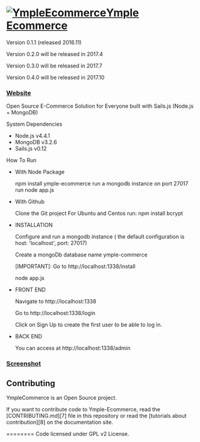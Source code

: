 <h1>
<a href="http://www.ymple.com"><img alt="YmpleEcommerce" src="http://www.ymple.com/img/logo_ymple.png" title="YmpleEcommerce"/>Ymple Ecommerce</a>
</h1>

Version 0.1.1 (released 2016.11)

Version 0.2.0 will be released in 2017.4

Version 0.3.0 will be released in 2017.7

Version 0.4.0 will be released in 2017.10



### [Website](http://www.ymple.com/)


Open Source E-Commerce Solution for Everyone built with Sails.js (Node.js + MongoDB)

System Dependencies
* Node.js v4.4.1
* MongoDB v3.2.6
* Sails.js v0.12

How To Run

- With Node Package

    npm install ymple-ecommerce
    run a mongodb instance on port 27017
    run node app.js

- With Github

    Clone the Git project
    For Ubuntu and Centos run: 
    npm install bcrypt


- INSTALLATION

     Configure and run a mongodb instance ( the default configuration is  host: 'localhost', port: 27017)

     Create a mongoDb database name ymple-commerce

     [IMPORTANT]: Go to http://localhost:1338/install

     node app.js

- FRONT END

     Navigate to http://localhost:1338

     Go to http://localhost:1338/login

     Click on Sign Up to create the first user to be able to log in.

- BACK END

     You can access at http://localhost:1338/admin


### [Screenshot](http://www.ymple.com/screenshot.html)

Contributing
--------

YmpleCommerce is an Open Source project.

If you want to contribute code to Ymple-Ecommerce, read the [CONTRIBUTING.md][7] file in this repository or read the [tutorials about contribution][8] on the documentation site.


========
Code licensed under GPL v2 License.
